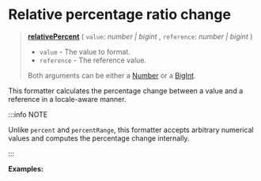<script setup>
  import DemoValueFormatter from '../../DemoValueFormatter.vue';
  import { demos } from '../preconfigured-formatters';
</script>

# Relative percentage ratio change <Package name="format"/>

> **[relativePercent](../../../api/_localizer/format/relativePercent/index.md)** ( `value`: _number | bigint_ , `reference`: _number | bigint_ )
>
> - `value` - The value to format.
> - `reference` - The reference value.
>
> Both arguments can be either a [Number](https://developer.mozilla.org/en-US/docs/Web/JavaScript/Reference/Global_Objects/Number) or a [BigInt](https://developer.mozilla.org/en-US/docs/Web/JavaScript/Reference/Global_Objects/BigInt).

This formatter calculates the percentage change between a value and a reference in a locale-aware manner.

:::info NOTE

Unlike `percent` and `percentRange`, this formatter accepts arbitrary numerical values and computes the percentage change internally.

:::

**Examples:**

<DemoValueFormatter :demo="demos.relativePercent"/>
